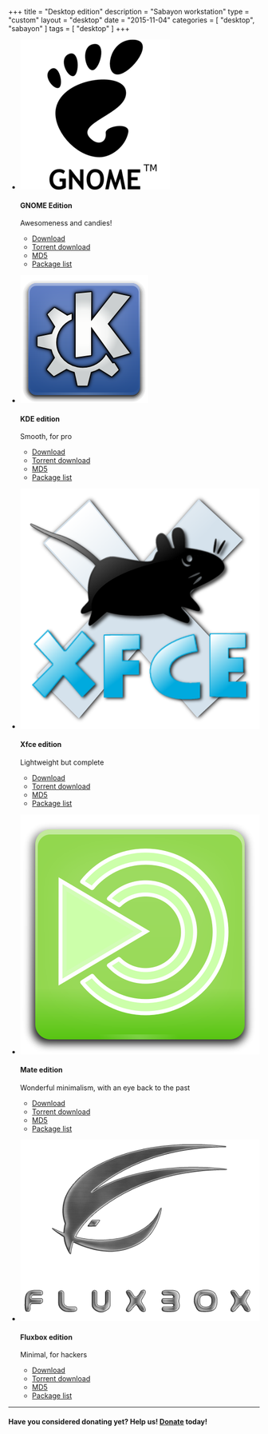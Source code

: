 +++
title = "Desktop edition"
description = "Sabayon workstation"
type = "custom"
layout = "desktop"
date = "2015-11-04"
categories = [ "desktop", "sabayon" ]
tags = [
    "desktop"
]
+++

* ![GNOME logo](/img/gnome-logo.png)

    #### GNOME Edition

    Awesomeness and candies!
    * [Download](http://dl.sabayon.org/iso/monthly/Sabayon_Linux_16.11_amd64_GNOME.iso)
    * [Torrent download](http://dl.saybayon.org/iso/monthly/Sabayon_linux_16.11_amd64_GNOME.iso.torrent)
    * [MD5](http://dl.sabayon.org/iso/monthly/Sabayon_Linux_16.11_amd64_GNOME.iso.md5)
    * [Package list](http://dl.sabayon.org/iso/monthly/Sabayon_Linux_16.11_amd64_GNOME.iso.pkglist)

* ![KDE logo](/img/kde-logo.png)

    #### KDE edition

    Smooth, for pro
    * [Download](http://dl.sabayon.org/iso/monthly/Sabayon_Linux_16.11_amd64_KDE.iso)
    * [Torrent download](http://dl.saybayon.org/iso/monthly/Sabayon_linux_16.11_amd64_KDE.iso.torrent)
    * [MD5](http://dl.sabayon.org/iso/monthly/Sabayon_Linux_16.11_amd64_KDE.iso.md5)
    * [Package list](http://dl.sabayon.org/iso/monthly/Sabayon_Linux_16.11_amd64_KDE.iso.pkglist)

* ![Xfce logo](/img/xfce-logo.png)

    #### Xfce edition

    Lightweight but complete
    * [Download](http://dl.sabayon.org/iso/monthly/Sabayon_Linux_16.11_amd64_Xfce.iso)
    * [Torrent download](http://dl.saybayon.org/iso/monthly/Sabayon_linux_16.11_amd64_Xfce.iso.torrent)
    * [MD5](http://dl.sabayon.org/iso/monthly/Sabayon_Linux_16.11_amd64_Xfce.iso.md5)
    * [Package list](http://dl.sabayon.org/iso/monthly/Sabayon_Linux_16.11_amd64_Xfce.iso.pkglist)

* ![Mate logo](/img/mate-logo.png)

    #### Mate edition

    Wonderful minimalism, with an eye back to the past
    * [Download](http://dl.sabayon.org/iso/monthly/Sabayon_Linux_16.11_amd64_MATE.iso)
    * [Torrent download](http://dl.saybayon.org/iso/monthly/Sabayon_linux_16.11_amd64_MATE.iso.torrent)
    * [MD5](http://dl.sabayon.org/iso/monthly/Sabayon_Linux_16.11_amd64_MATE.iso.md5)
    * [Package list](http://dl.sabayon.org/iso/monthly/Sabayon_Linux_16.11_amd64_MATE.iso.pkglist)

* ![Fluxbox logo](/img/fluxbox-logo.png)

    #### Fluxbox edition

    Minimal, for hackers
    * [Download](http://dl.sabayon.org/iso/monthly/Sabayon_Linux_16.11_amd64_Minimal.iso)
    * [Torrent download](http://dl.saybayon.org/iso/monthly/Sabayon_linux_16.11_amd64_Minimal.iso.torrent)
    * [MD5](http://dl.sabayon.org/iso/monthly/Sabayon_Linux_16.11_amd64_Minimal.iso.md5)
    * [Package list](http://dl.sabayon.org/iso/monthly/Sabayon_Linux_16.11_amd64_Minimal.iso.pkglist)

<hr>

#### Have you considered donating yet? Help us! [Donate](/donate) today!
